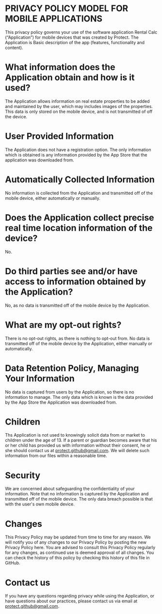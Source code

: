 # PRIVACY POLICY MODEL FOR MOBILE APPLICATIONS

This privacy policy governs your use of the software application Rental Calc (“Application”) for mobile devices
that was created by Protect. The Application is Basic description of the app (features, functionality and
content).

# What information does the Application obtain and how is it used?

The Application allows information on real estate properties to be added and maintained
by the user, which may includes images of the properties. This data is only stored on the mobile
device, and is not transmitted of off the device.

# User Provided Information 

The Application does not have a registration option. The only information which is obtained
is any information provided by the App Store that the application was downloaded from.

# Automatically Collected Information 

No information is collected from the Application and transmitted off of the mobile device, either automatically or manually.

# Does the Application collect precise real time location information of the device?

No.

# Do third parties see and/or have access to information obtained by the Application?

No, as no data is transmitted off of the mobile device by the Application.

# What are my opt-out rights?

There is no opt-out rights, as there is nothing to opt-out from. No data is transmitted off of the mobile device
by the Application, either manually or automatically.

# Data Retention Policy, Managing Your Information

No data is captured from users by the Application, so there is no information to manage. The only data
which is known is the data provided by the App Store the Application was downloaded from.

# Children

Ths Application is not used to knowingly solicit data from or market to children under the age of 13. If a parent or
guardian becomes aware that his or her child has provided us with information without their consent, he or she should
contact us at protect.github@gmail.com. We will delete such information from our files within a reasonable time.

# Security

We are concerned about safeguarding the confidentiality of your information. Note that no information is captured
by the Application and transmitted off of the mobile device. The only data breach possible is that with the user's
own mobile device.

# Changes

This Privacy Policy may be updated from time to time for any reason. We will notify you of any changes to our
Privacy Policy by posting the new Privacy Policy here. You are advised to consult this Privacy Policy regularly
for any changes, as continued use is deemed approval of all changes. You can check the history of this policy by
checking this history of this file in GitHub.

# Contact us
If you have any questions regarding privacy while using the Application, or have questions about our practices,
please contact us via email at protect.github@gmail.com.
